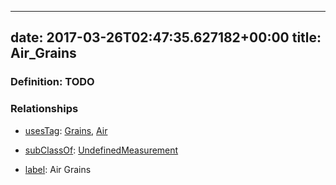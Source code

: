
---
date: 2017-03-26T02:47:35.627182+00:00
title: Air_Grains
---
### Definition: TODO

### Relationships

* [usesTag](https://brickschema.org/schema/1.0/BrickFrame#usesTag): [Grains](https://brickschema.org/schema/1.0/BrickTag#Grains), [Air](https://brickschema.org/schema/1.0/BrickTag#Air)

* [subClassOf](http://www.w3.org/2000/01/rdf-schema#subClassOf): [UndefinedMeasurement](https://brickschema.org/schema/1.0/Brick#UndefinedMeasurement)

* [label](http://www.w3.org/2000/01/rdf-schema#label): Air Grains
